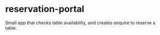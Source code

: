 # reservation-portal
Small app that checks table availability, and creates enquire to reserve a table.
